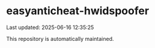# easyanticheat-hwidspoofer

Last updated: 2025-06-16 12:35:25

This repository is automatically maintained.
